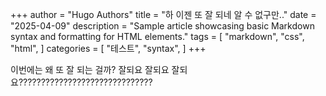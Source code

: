 +++
author = "Hugo Authors"
title = "하 이젠 또 잘 되네 알 수 없구만.."
date = "2025-04-09"
description = "Sample article showcasing basic Markdown syntax and formatting for HTML elements."
tags = [
    "markdown",
    "css",
    "html",
]
categories = [
    "테스트",
    "syntax",
]
+++

이번에는 왜 또 잘 되는 걸까? 잘되요 잘되요 잘되요??????????????????????????????